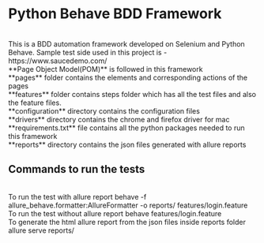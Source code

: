 # Python Behave BDD Framework
<br>
This is a BDD automation framework developed on Selenium and Python Behave. Sample test side used in this project is - https://www.saucedemo.com/
<br>
**Page Object Model(POM)** is followed in this framework
<br>
**pages** folder contains the elements and corresponding actions of the pages
<br>
**features** folder contains steps folder which has all the test files and also the feature files.
<br>
**configuration** directory contains the configuration files
<br>
**drivers** directory contains the chrome and firefox driver for mac
<br>
**requirements.txt** file contains all the python packages needed to run this framework
<br>
**reports** directory contains the json files generated with allure reports
<br>

## Commands to run the tests
<br>
To run the test with allure report behave -f allure_behave.formatter:AllureFormatter -o reports/ features/login.feature
<br>
To run the test without allure report behave features/login.feature
<br>
To generate the html allure report from the json files inside reports folder allure serve reports/